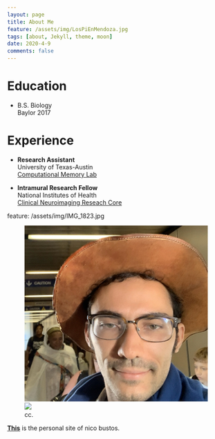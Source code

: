 ```yaml
---
layout: page
title: About Me
feature: /assets/img/LosPiEnMendoza.jpg
tags: [about, Jekyll, theme, moon]
date: 2020-4-9
comments: false
---
```

    





# Education

* B.S. Biology <br/>
         Baylor 2017
         
# Experience

* **Research Assistant** <br/>
         University of Texas-Austin <br/>
         [Computational Memory Lab](https://www.lewpealab.org/)
    
* **Intramural Research Fellow** <br/>
        National Institutes of Health <br/>
        [Clinical Neuroimaging Reseach Core](https://www.niaaa.nih.gov/clinical-neuroimaging-research-core)


feature: /assets/img/IMG_1823.jpg

<figure class="half">
    <a href="/assets/img/IMG_1823.jpg"><img src="/assets/img/IMG_1823.jpg"></a>
    <a href="/img/nihlogo.jpg"><img src="/img/nihlogo.jpg"></a>
    <figcaption>cc.</figcaption>
</figure>


<a href="https://nbustos.github.io/nbustos"><b>This</b></a> is the personal site of nico bustos.

